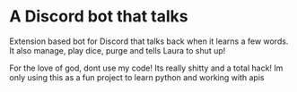 # A Discord bot that talks

Extension based bot for Discord that talks back when it learns a few words. It also manage, play dice, purge and tells Laura to shut up!

For the love of god, dont use my code! Its really shitty and a total hack! Im only using this as a fun project to learn python and working with apis
